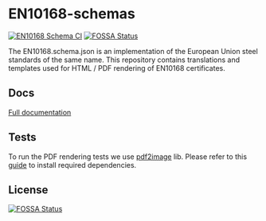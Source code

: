 # EN10168-schemas

[![EN10168 Schema CI](https://github.com/s1seven/EN10168-schemas/actions/workflows/ci.yml/badge.svg)](https://github.com/s1seven/EN10168-schemas/actions/workflows/ci.yml)
[![FOSSA Status](https://app.fossa.com/api/projects/git%2Bgithub.com%2Fs1seven%2FEN10168-schemas.svg?type=shield)](https://app.fossa.com/projects/git%2Bgithub.com%2Fs1seven%2FEN10168-schemas?ref=badge_shield)

The EN10168.schema.json is an implementation of the European Union steel standards of the same name.
This repository contains translations and templates used for HTML / PDF rendering of EN10168 certificates.

## Docs

[Full documentation](https://s1seven.github.io/SEP/EN10168/)

## Tests

To run the PDF rendering tests we use [pdf2image](https://github.com/yakovmeister/pdf2image) lib. Please refer to this [guide](https://github.com/yakovmeister/pdf2image/blob/master/docs/gm-installation.md) to install required dependencies.

## License

[![FOSSA Status](https://app.fossa.com/api/projects/git%2Bgithub.com%2Fs1seven%2FEN10168-schemas.svg?type=large)](https://app.fossa.com/projects/git%2Bgithub.com%2Fs1seven%2FEN10168-schemas?ref=badge_large)
